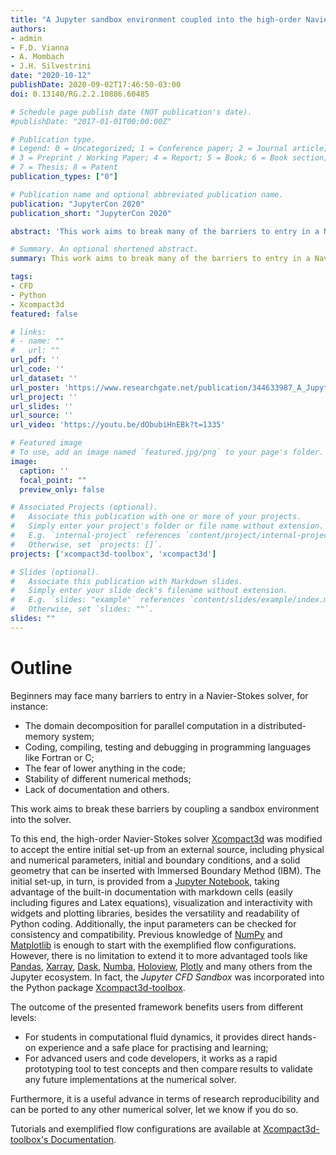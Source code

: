 ```yaml
---
title: "A Jupyter sandbox environment coupled into the high-order Navier-Stokes solver Xcompact3d"
authors:
- admin
- F.D. Vianna
- A. Mombach
- J.H. Silvestrini
date: "2020-10-12"
publishDate: 2020-09-02T17:46:50-03:00
doi: 0.13140/RG.2.2.10886.60485

# Schedule page publish date (NOT publication's date).
#publishDate: "2017-01-01T00:00:00Z"

# Publication type.
# Legend: 0 = Uncategorized; 1 = Conference paper; 2 = Journal article;
# 3 = Preprint / Working Paper; 4 = Report; 5 = Book; 6 = Book section;
# 7 = Thesis; 8 = Patent
publication_types: ["0"]

# Publication name and optional abbreviated publication name.
publication: "JupyterCon 2020"
publication_short: "JupyterCon 2020"

abstract: 'This work aims to break many of the barriers to entry in a Navier-Stokes solver by coupling it to a Jupyter sandbox environment. For students in computational fluid dynamics, it provides direct hands-on experience and a safe place for practising and learning, while for advanced users and code developers, it works as a rapid prototyping tool.'

# Summary. An optional shortened abstract.
summary: This work aims to break many of the barriers to entry in a Navier-Stokes solver by coupling it to a Jupyter sandbox environment. For students in computational fluid dynamics, it provides direct hands-on experience and a safe place for practising and learning, while for advanced users and code developers, it works as a rapid prototyping tool.

tags:
- CFD
- Python
- Xcompact3d
featured: false

# links:
# - name: ""
#   url: ""
url_pdf: ''
url_code: ''
url_dataset: ''
url_poster: 'https://www.researchgate.net/publication/344633987_A_Jupyter_Sandbox_Environment_Coupled_Into_the_High-Order_Navier-Stokes_Solver_Xcompact3d'
url_project: ''
url_slides: ''
url_source: ''
url_video: 'https://youtu.be/dObubiHnEBk?t=1335'

# Featured image
# To use, add an image named `featured.jpg/png` to your page's folder.
image:
  caption: ''
  focal_point: ""
  preview_only: false

# Associated Projects (optional).
#   Associate this publication with one or more of your projects.
#   Simply enter your project's folder or file name without extension.
#   E.g. `internal-project` references `content/project/internal-project/index.md`.
#   Otherwise, set `projects: []`.
projects: ['xcompact3d-toolbox', 'xcompact3d']

# Slides (optional).
#   Associate this publication with Markdown slides.
#   Simply enter your slide deck's filename without extension.
#   E.g. `slides: "example"` references `content/slides/example/index.md`.
#   Otherwise, set `slides: ""`.
slides: ""
---
```


# Outline

Beginners may face many barriers to entry in a Navier-Stokes solver, for instance:

* The domain decomposition for parallel computation in a distributed-memory system;
* Coding, compiling, testing and debugging in programming languages like Fortran or C;
* The fear of lower anything in the code;
* Stability of different numerical methods;
* Lack of documentation and others.

This work aims to break these barriers by coupling a sandbox environment into the solver.

To this end, the high-order Navier-Stokes solver [Xcompact3d](https://github.com/fschuch/Xcompact3d) was modified to accept the entire initial set-up from an external source, including physical and numerical parameters, initial and boundary conditions, and a solid geometry that can be inserted with Immersed Boundary Method (IBM). The initial set-up, in turn, is provided from a [Jupyter Notebook](https://jupyter.org/), taking advantage of the built-in documentation with markdown cells (easily including figures and Latex equations), visualization and interactivity with widgets and plotting libraries, besides the versatility and readability of Python coding. Additionally, the input parameters can be checked for consistency and compatibility. Previous knowledge of [NumPy](https://numpy.org/) and [Matplotlib](https://matplotlib.org/) is enough to start with the exemplified flow configurations. However, there is no limitation to extend it to more advantaged tools like [Pandas](https://pandas.pydata.org/), [Xarray](http://xarray.pydata.org/), [Dask](https://dask.org/), [Numba](http://numba.pydata.org/), [Holoview](https://holoviews.org/), [Plotly](https://plotly.com/python/) and many others from the Jupyter ecosystem. In fact, the *Jupyter CFD Sandbox* was incorporated into the Python package [Xcompact3d-toolbox](https://github.com/fschuch/xcompact3d_toolbox).

The outcome of the presented framework benefits users from different levels:

* For students in computational fluid dynamics, it provides direct hands-on experience and a safe place for practising and learning;
* For advanced users and code developers, it works as a rapid prototyping tool to test concepts and then compare results to validate any future implementations at the numerical solver.

Furthermore, it is a useful advance in terms of research reproducibility and can be ported to any other numerical solver, let we know if you do so.

Tutorials and exemplified flow configurations are available at [Xcompact3d-toolbox's Documentation](https://xcompact3d-toolbox.readthedocs.io/en/latest/).
